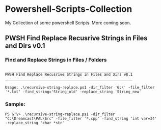 # Powershell-Scripts-Collection
My Collection of some powershell Scripts. More coming soon.

## PWSH Find Replace Recusrive Strings in Files and Dirs v0.1
### Find and Replace Strings in Files / Folders

```
__________________________________________________________
PWSH Find Replace Recusrive Strings in Files and Dirs v0.1
__________________________________________________________
```

```
Usage: .\recursive-string-replace.ps1 -dir_filter 'G:\' -file_filter '*.txt' -find_string='String_old' -replace_string 'String_new'
```

### Sample:
```
PS G:\> .\recursive-string-replace.ps1 -dir_filter "C:\Dreamcast\PAL\Src" -file_filter '*.cpp' -find_string 'int var=34' -replace_string 'char *str'

```

